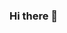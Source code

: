 ### Hi there 👋

<!--
**pradhanprabhu/pradhanprabhu** is a ✨ _special_ ✨ repository because its `README.md` (this file) appears on your GitHub profile.

Here are some ideas to get you started:

- 🔭 I’m currently working on simple hotel booking project...
- 🌱 I’m currently learning information technology ...
- 👯 I’m looking to collaborate on chain hotel booking ...
- 🤔 I’m looking for help with programming ...
- 💬 Ask me about any programming  ...
-->
